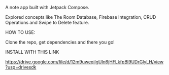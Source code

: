A note app built with Jetpack Compose.


Explored concepts like The Room Database, Firebase Integration, CRUD Operations and Swipe to Delete feature.


HOW TO USE:


Clone the repo, get dependencies and there you go!


INSTALL WITH THIS LINK


https://drive.google.com/file/d/12m9uweqilgUln6jHFLkfpBl9UDrGlyLH/view?usp=drivesdk
